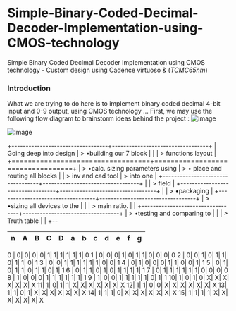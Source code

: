 # Simple-Binary-Coded-Decimal-Decoder-Implementation-using-CMOS-technology
Simple Binary Coded Decimal  Decoder Implementation using  CMOS technology - Custom design using Cadence virtuoso & (*TCMC65nm*)

### Introduction
What we are trying to do here is to implement binary coded decimal 4-bit input and 0-9 output, using CMOS 
technology …
    First, we may use the following flow diagram to brainstorm ideas behind the project :
![image](https://user-images.githubusercontent.com/66570093/171916259-1af0536b-5c32-456a-972d-e4f7da4799fa.png)

![image](https://user-images.githubusercontent.com/66570093/171916753-0dffa529-a4ad-4c93-bbf4-ea94058aeb46.png)
  
  
  
+----------------------------------+----------------------------------+
| Going deep into design           | > •building our 7 block          |
|                                  | > functions layout               |
+==================================+==================================+
| > •calc. sizing parameters using | > • place and routing all blocks |
| > inv and cad tool               | > into one                       |
+----------------------------------+----------------------------------+
|                                  | > field                          |
+----------------------------------+----------------------------------+
|                                  | > •packaging                     |
+----------------------------------+----------------------------------+
| > •sizing all devices to the     |                                  |
| > main ratio.                    |                                  |
+----------------------------------+----------------------------------+
| > •testing and comparing to      |                                  |
| > Truth table                    |                                  |
+--





n | A| B| C| D| a| b| c| d| e| f| g
--|--|--|--|--|--|--|--|--|--|--|--

0 | 0| 0| 0| 0| 1| 1| 1| 1| 1| 1| 0
1 | 0| 0| 0| 1| 0| 1| 1| 0| 0| 0| 0
2 | 0| 0| 1| 0| 1| 1| 0| 1| 1| 0| 1
3 | 0| 0| 1| 1| 1| 1| 1| 1| 0| 0| 1
4 | 0| 1| 0| 0| 0| 1| 1| 0| 0| 1| 1
5 | 0| 1| 0| 1| 1| 0| 1| 1| 0| 1| 1
6 | 0| 1| 1| 0| 1| 0| 1| 1| 1| 1| 1
7 | 0| 1| 1| 1| 1| 1| 1| 0| 0| 0| 0
8 | 1| 0| 0| 0| 1| 1| 1| 1| 1| 1| 1
9 | 1| 0| 0| 1| 1| 1| 1| 1| 0| 1| 1
10| 1| 0| 1| 0| X| X| X| X| X| X| X
11| 1| 0| 1| 1| X| X| X| X| X| X| X
12| 1| 1| 0| 0| X| X| X| X| X| X| X
13| 1| 1| 0| 1| X| X| X| X| X| X| X
14| 1| 1| 1| 0| X| X| X| X| X| X| X
15| 1| 1| 1| 1| X| X| X| X| X| X| X





